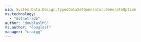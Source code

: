 ```yaml
---
uid: System.Data.Design.TypedDataSetGenerator.GenerateOption
ms.technology: 
  - "dotnet-ado"
author: "douglaslMS"
ms.author: "douglasl"
manager: "craigg"
---
```

